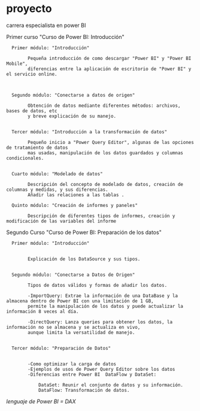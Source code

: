 # proyecto
carrera especialista en power BI

  Primer curso "Curso de Power BI: Introducción"

      Primer módulo: "Introducción"

            Pequeña introducción de como descargar "Power BI" y "Power BI Mobile",
            diferencias entre la aplicación de escritorio de "Power BI" y el servicio online.



      Segundo módulo: "Conectarse a datos de origen"
  
            Obtención de datos mediante diferentes métodos: archivos, bases de datos, etc
            y breve explicación de su manejo.
    
  
      Tercer módulo: "Introducción a la transformación de datos"
  
            Pequeño inicio a "Power Query Editor", algunas de las opciones de tratamiento de datos
            mas usadas, manipulación de los datos guardados y columnas condicionales.
            

      Cuarto módulo: "Modelado de datos"
        
            Descripción del concepto de modelado de datos, creación de columnas y medidas, y sus diferencias.
            Añadir las relaciones a las tablas .
            
      Quinto módulo: "Creación de informes y paneles"

            Descripción de diferentes tipos de informes, creación y modificación de las variables del informe
  
  
  Segundo Curso "Curso de Power BI: Preparación de los datos"
  
      Primer módulo: "Introducción"
            
            
            Explicación de los DataSource y sus tipos.
            
        
      Segundo módulo: "Conectarse a Datos de Origen"
      
            Tipos de datos válidos y formas de añadir los datos.
            
            -ImportQuery: Extrae la información de una DataBase y la almacena dentro de Power BI con una limitación de 1 GB, 
            permite la manipulación de los datos y puede actualizar la información 8 veces al día.
      
            -DirectQuery: Lanza queries para obtener los datos, la información no se almacena y se actualiza en vivo,
            aunque limita la versatilidad de manejo.
            
            
      Tercer módulo: "Preparación de Datos"
      
      
            -Como optimizar la carga de datos
            -Ejemplos de usos de Power Query Editor sobre los datos
            -Diferencias entre Power BI  DataFlow y DataSet:
            
                DataSet: Reunir el conjunto de datos y su información.
                DataFlow: Transformación de datos.
      
      
      
      
      
            
            
            
            
            
      

*lenguaje de Power BI = DAX*
